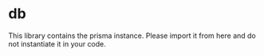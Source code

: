 # db

This library contains the prisma instance. Please import it from here and do not instantiate it in your code.
